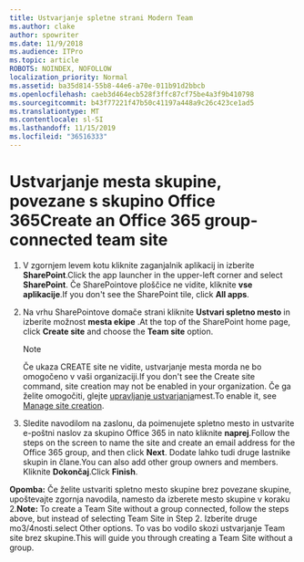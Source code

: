 ```yaml
---
title: Ustvarjanje spletne strani Modern Team
ms.author: clake
author: spowriter
ms.date: 11/9/2018
ms.audience: ITPro
ms.topic: article
ROBOTS: NOINDEX, NOFOLLOW
localization_priority: Normal
ms.assetid: ba35d814-55b8-44e6-a70e-011b91d2bbcb
ms.openlocfilehash: caeb3d464ecb528f3ffc87cf75be4a3f9b410798
ms.sourcegitcommit: b43f77221f47b50c41197a448a9c26c423ce1ad5
ms.translationtype: MT
ms.contentlocale: sl-SI
ms.lasthandoff: 11/15/2019
ms.locfileid: "36516333"
---
```

# <a name="create-an-office-365-group-connected-team-site"></a><span data-ttu-id="0b817-102">Ustvarjanje mesta skupine, povezane s skupino Office 365</span><span class="sxs-lookup"><span data-stu-id="0b817-102">Create an Office 365 group-connected team site</span></span>

1. <span data-ttu-id="0b817-103">V zgornjem levem kotu kliknite zaganjalnik aplikacij in izberite **SharePoint**.</span><span class="sxs-lookup"><span data-stu-id="0b817-103">Click the app launcher in the upper-left corner and select **SharePoint**.</span></span> <span data-ttu-id="0b817-104">Če SharePointove ploščice ne vidite, kliknite **vse aplikacije**.</span><span class="sxs-lookup"><span data-stu-id="0b817-104">If you don't see the SharePoint tile, click **All apps**.</span></span>
    
2. <span data-ttu-id="0b817-105">Na vrhu SharePointove domače strani kliknite **Ustvari spletno mesto** in izberite možnost **mesta ekipe** .</span><span class="sxs-lookup"><span data-stu-id="0b817-105">At the top of the SharePoint home page, click **Create site** and choose the **Team site** option.</span></span> 
    
    > [!NOTE]
    > <span data-ttu-id="0b817-106">Če ukaza CREATE site ne vidite, ustvarjanje mesta morda ne bo omogočeno v vaši organizaciji.</span><span class="sxs-lookup"><span data-stu-id="0b817-106">If you don't see the Create site command, site creation may not be enabled in your organization.</span></span> <span data-ttu-id="0b817-107">Če ga želite omogočiti, glejte [upravljanje ustvarjanja](https://go.microsoft.com/fwlink/?linkid=2009644)mest.</span><span class="sxs-lookup"><span data-stu-id="0b817-107">To enable it, see [Manage site creation](https://go.microsoft.com/fwlink/?linkid=2009644).</span></span> 
  
3. <span data-ttu-id="0b817-108">Sledite navodilom na zaslonu, da poimenujete spletno mesto in ustvarite e-poštni naslov za skupino Office 365 in nato kliknite **naprej**.</span><span class="sxs-lookup"><span data-stu-id="0b817-108">Follow the steps on the screen to name the site and create an email address for the Office 365 group, and then click **Next**.</span></span> <span data-ttu-id="0b817-109">Dodate lahko tudi druge lastnike skupin in člane.</span><span class="sxs-lookup"><span data-stu-id="0b817-109">You can also add other group owners and members.</span></span> <span data-ttu-id="0b817-110">Kliknite **Dokončaj**.</span><span class="sxs-lookup"><span data-stu-id="0b817-110">Click **Finish**.</span></span>
  
 <span data-ttu-id="0b817-111">**Opomba:** Če želite ustvariti spletno mesto skupine brez povezane skupine, upoštevajte zgornja navodila, namesto da izberete mesto skupine v koraku 2.</span><span class="sxs-lookup"><span data-stu-id="0b817-111">**Note:** To create a Team Site without a group connected, follow the steps above, but instead of selecting Team Site in Step 2.</span></span> <span data-ttu-id="0b817-112">Izberite druge mo3/4nosti.</span><span class="sxs-lookup"><span data-stu-id="0b817-112">select Other options.</span></span> <span data-ttu-id="0b817-113">To vas bo vodilo skozi ustvarjanje Team site brez skupine.</span><span class="sxs-lookup"><span data-stu-id="0b817-113">This will guide you through creating a Team Site without a group.</span></span> 
    

